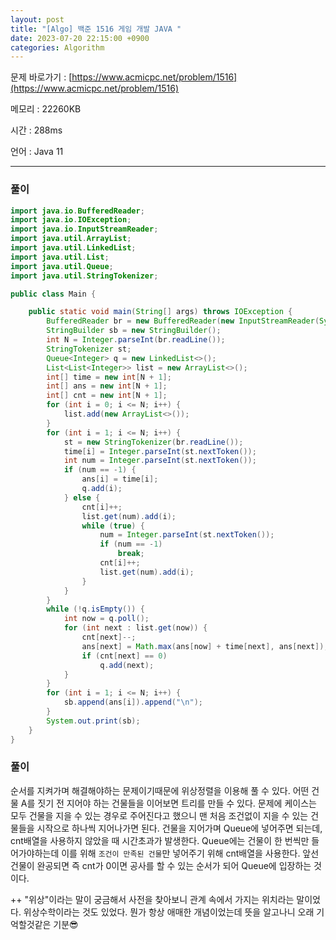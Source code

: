 ```yaml
---
layout: post
title: "[Algo] 백준 1516 게임 개발 JAVA "
date: 2023-07-20 22:15:00 +0900
categories: Algorithm
---
```


문제 바로가기 : [https://www.acmicpc.net/problem/1516](https://www.acmicpc.net/problem/1516)

메모리 : 22260KB

시간 : 288ms

언어 : Java 11

---

### 풀이

```Java
import java.io.BufferedReader;
import java.io.IOException;
import java.io.InputStreamReader;
import java.util.ArrayList;
import java.util.LinkedList;
import java.util.List;
import java.util.Queue;
import java.util.StringTokenizer;

public class Main {

    public static void main(String[] args) throws IOException {
        BufferedReader br = new BufferedReader(new InputStreamReader(System.in));
        StringBuilder sb = new StringBuilder();
        int N = Integer.parseInt(br.readLine());
        StringTokenizer st;
        Queue<Integer> q = new LinkedList<>();
        List<List<Integer>> list = new ArrayList<>();
        int[] time = new int[N + 1];
        int[] ans = new int[N + 1];
        int[] cnt = new int[N + 1];
        for (int i = 0; i <= N; i++) {
            list.add(new ArrayList<>());
        }
        for (int i = 1; i <= N; i++) {
            st = new StringTokenizer(br.readLine());
            time[i] = Integer.parseInt(st.nextToken());
            int num = Integer.parseInt(st.nextToken());
            if (num == -1) {
                ans[i] = time[i];
                q.add(i);
            } else {
                cnt[i]++;
                list.get(num).add(i);
                while (true) {
                    num = Integer.parseInt(st.nextToken());
                    if (num == -1)
                        break;
                    cnt[i]++;
                    list.get(num).add(i);
                }
            }
        }
        while (!q.isEmpty()) {
            int now = q.poll();
            for (int next : list.get(now)) {
                cnt[next]--;
                ans[next] = Math.max(ans[now] + time[next], ans[next]);
                if (cnt[next] == 0)
                    q.add(next);
            }
        }
        for (int i = 1; i <= N; i++) {
            sb.append(ans[i]).append("\n");
        }
        System.out.print(sb);
    }
}
```

### 풀이

순서를 지켜가며 해결해야하는 문제이기때문에 위상정렬을 이용해 풀 수 있다.
어떤 건물 A를 짓기 전 지어야 하는 건물들을 이어보면 트리를 만들 수 있다. 문제에 케이스는 모두 건물을 지을 수 있는 경우로 주어진다고 했으니 맨 처음 조건없이 지을 수 있는 건물들을 시작으로 하나씩 지어나가면 된다. 건물을 지어가며 Queue에 넣어주면 되는데, cnt배열을 사용하지 않았을 때 시간초과가 발생한다. Queue에는 건물이 한 번씩만 들어가야하는데 이를 위해 `조건이 만족된 건물`만 넣어주기 위해 cnt배열을 사용한다. 앞선 건물이 완공되면 즉 cnt가 0이면 공사를 할 수 있는 순서가 되어 Queue에 입장하는 것이다.

++ "위상"이라는 말이 궁금해서 사전을 찾아보니 관계 속에서 가지는 위치라는 말이었다. 위상수학이라는 것도 있었다. 뭔가 항상 애매한 개념이었는데 뜻을 알고나니 오래 기억할것같은 기분😎
